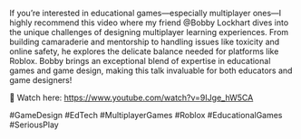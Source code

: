 If you’re interested in educational games—especially multiplayer ones—I highly recommend this video where my friend @Bobby Lockhart dives into the unique challenges of designing multiplayer learning experiences. From building camaraderie and mentorship to handling issues like toxicity and online safety, he explores the delicate balance needed for platforms like Roblox. Bobby brings an exceptional blend of expertise in educational games and game design, making this talk invaluable for both educators and game designers!

🎥 Watch here: https://www.youtube.com/watch?v=9IJge_hW5CA

#GameDesign #EdTech #MultiplayerGames #Roblox #EducationalGames #SeriousPlay